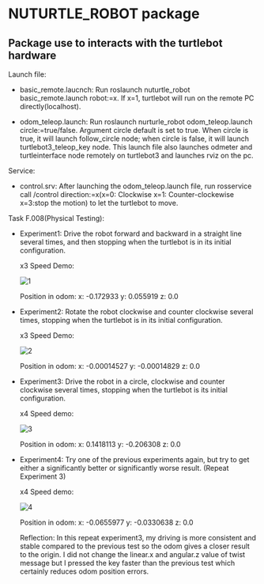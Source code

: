 # NUTURTLE_ROBOT package
## Package use to interacts with the turtlebot hardware

Launch file:
* basic_remote.laucnch: Run roslaunch nuturtle_robot basic_remote.launch robot:=x. If x=1, turtlebot will run on the remote PC directly(localhost).

* odom_teleop.launch: Run roslaunch nurturle_robot odom_teleop.launch circle:=true/false. Argument circle default is set to true. When circle is true, it will launch follow_circle node; when circle is false, it will launch turtlebot3_teleop_key node. This launch file also launches odmeter and turtleinterface node remotely on turtlebot3 and launches rviz on the pc. 

Service:
* control.srv: After launching the odom_teleop.launch file, run rosservice call /control direction:=x(x=0: Clockwise x=1: Counter-clockewise x=3:stop the motion) to let the turtlebot to move. 


Task F.008(Physical Testing):
* Experiment1: Drive the robot forward and backward in a straight line several times, and then stopping when the turtlebot is in its initial configuration.
  
  x3 Speed Demo:
  
  ![1](https://user-images.githubusercontent.com/70287453/107980841-928dcf00-6f86-11eb-8a3e-b2804e49e68c.gif)
  
  Position in odom:
  x: -0.172933
  y: 0.055919
  z: 0.0

* Experiment2: Rotate the robot clockwise and counter clockwise several times, stopping when the turtlebot is in its initial configuration.
  
  x3 Speed Demo:
  
  ![2](https://user-images.githubusercontent.com/70287453/107981136-25c70480-6f87-11eb-9226-5defdeaddb3a.gif)

  Position in odom:
  x: -0.00014527
  y: -0.00014829
  z: 0.0

* Experiment3: Drive the robot in a circle, clockwise and counter clockwise several times, stopping when the turtlebot is its initial configuration.
  
  x4 Speed demo:
  
  ![3](https://user-images.githubusercontent.com/70287453/107981762-578c9b00-6f88-11eb-9486-e954e4d33547.gif)
  
  Position in odom:
  x: 0.1418113
  y: -0.206308
  z: 0.0

* Experiment4: Try one of the previous experiments again, but try to get either a significantly better or significantly worse result. (Repeat Experiment 3)
  
  x4 Speed demo:
  
  ![4](https://user-images.githubusercontent.com/70287453/107982128-1d6fc900-6f89-11eb-8247-7b2a4db226cb.gif)
 
  Position in odom:
  x: -0.0655977
  y: -0.0330638
  z: 0.0
  
  Reflection: In this repeat experiment3, my driving is more consistent and stable compared to the previous test so the odom gives a closer result to the origin. I did not change the linear.x and angular.z value of twist message but I pressed the key faster than the previous test which certainly reduces odom position errors. 
